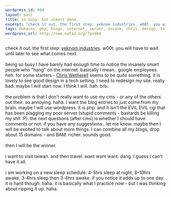 ```yaml
--- 
wordpress_id: 984
layout: post
title: so busy. but almost done.
excerpt: "check it out. the first step: yeknom industries. w00t. you will have to wait until later to see what comes next. being so busy I have barely had enough time to notice the insanely smart people who \"hang\" on the internet. basically I mean.. google employees. heh. for some starters - Chris Wetherell seems to be quite..."
tags: domains, php, blogs, internet, server, insane, chris, design, taiwan, google, travel, wordpress
wordpress_url: http://new.nata2.org/?p=984
---
```

check it out. the first step: <a href="http://www.yeknominc.com">yeknom industries</a>. w00t. you will have to wait until later to see what comes next. <br/><br/>being so busy I have barely had enough time to notice the insanely smart people who "hang" on the internet. basically I mean.. google employees. heh. for some starters - <a href="http://massless.org">Chris Wetherell</a> seems to be quite something. it is lovely to see good design in a tech setting. I need to redesign my site. really bad. maybe I will start now. I think I will. hah. brb. <br/><br/>the problem is that I don't really want to use my cms - or any of the others out their. so annoying. haha. I want the blog entries to just come from my brain. maybe I will use wordpress. it is php. and it isn't the EVIL EVIL cgi that has been plagging my poor server (stupid comments - bastards be killing my shit :P). the next questions (after cms) is whether I should have comments or not. if you have any suggestions.. let me know. maybe then I will be excited to talk about more things. I can combine all my blogs, drop about 15 domains - and BAM. richer. sounds good. <br/><br/>then I will be the winner. <br/><br/>i want to visit taiwan. and then travel. want want want. dang. I guess I can't have it all. 
<br/><br/>i am working on a new sleep schedule: 4-5hrs sleep at night, 8-10hrs awake, 3-4hrs sleep then 3-4hrs awake. if you notice it adds up to one day. it is hard though. haha. it is basically what I practice now - but I was thinking about ripping it up. haha. 
